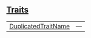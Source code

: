 
## [Traits](./hello_world-sub_module-traits.md)

| | |
|:---|:---|
| [DuplicatedTraitName](./hello_world-sub_module-DuplicatedTraitName.md) | — |
